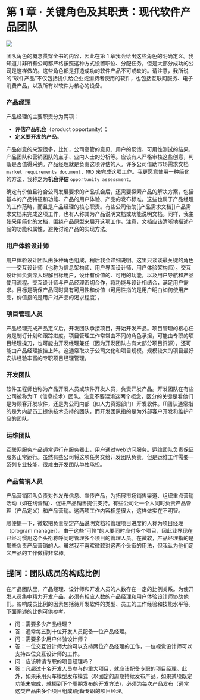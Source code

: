 
# 第 1 章 · 关键角色及其职责：现代软件产品团队

![](/1.png)

团队角色的概念贯穿全书的内容，因此在第 1 章我会给出这些角色的明确定义。我知道并非所有公司都严格按照这种方式设置职位、分配任务，但是大部分成功的公司是这样做的。这些角色都是打造成功的软件产品不可或缺的。请注意，我所说的“软件产品”不仅包括提供给企业或消费者使用的软件，也包括互联网服务、电子消费产品，以及所有以软件为核心的设备。

### 产品经理

产品经理的主要职责分为两项：
- **评估产品机会**（product opportunity）；
- **定义要开发的产品**。

产品创意的来源很多，比如，公司高管的意见、用户的反馈、可用性测试的结果、产品团队和营销团队的点子、业内人士的分析等。应该有人严格审核这些创意，判断是否值得采纳。产品经理就是负责这项评估的人。许多公司借助市场需求文档 `market requirements document, MRD` 来完成这项工作。我更愿意使用一种简化的方法，我称之为**机会评估** `opportunity assessment`。

确定有价值且符合公司发展要求的产品机会后，还需要探索产品的解决方案，包括基本的产品特征和功能、产品的用户体验、产品的发布标准。这些也属于产品经理的工作范畴，而且是产品经理的核心职责。有些公司借助[[产品需求文档]]产品需求文档来完成这项工作，也有人称其为产品说明文档或功能说明文档。同样，我主张采用简化的文档，围绕产品原型来展开这项工作。注意，文档应该清晰地描述产品的功能和属性，避免讨论产品的实现方法。

### 用户体验设计师

用户体验设计团队由多种角色组成，稍后我会详细说明。这里只谈谈最关键的角色——交互设计师（也称为信息架构师、用户界面设计师、用户体验架构师）。交互设计师负责深入理解目标用户，设计有价值的、可用的功能，以及用户导航和产品使用流程。交互设计师与产品经理密切合作，将功能与设计相结合，满足用户需求。目标是确保产品同时具有可用性和价值（可用性指的是用户明白如何使用产品，价值指的是用户对产品的渴求程度）。

### 项目管理人员

产品经理完成产品定义后，开发团队承接项目，开始开发产品。项目管理的核心任务是制订计划和跟踪进度。项目管理工作常常由不同的角色承担，可能由专职的项目经理操刀，也可能由开发经理兼任（因为开发团队占有大部分项目资源），还可能由产品经理披挂上阵。这通常取决于公司文化和项目规模。规模较大的项目最好安排经验丰富的专职项目经理管理。

### 开发团队

软件工程师也称为产品开发人员或软件开发人员，负责开发产品。开发团队在有些公司被称为IT（信息技术）团队。注意不要混淆这两个概念，区分的关键是看他们是为顾客开发软件，还是为公司内部（如人力资源部门）开发软件。IT团队通常指的是为内部员工提供技术支持的团队，而开发团队指的是为外部客户开发和维护产品的团队。

### 运维团队

互联网服务产品通常运行在服务器上，用户通过web访问服务。运维团队负责保证服务正常运行。虽然有些公司将这项任务交给开发团队负责，但是运维工作需要一系列专业技能，很难由开发团队单独承担。

### 产品营销人员

产品营销团队负责对外发布信息、宣传产品，为拓展市场销售渠道、组织重点营销活动（如在线营销）、促进产品销售提供支持。有些公司让一个人同时负责产品管理（产品定义）和产品营销。这两项工作内容相差很大，这样做实在不明智。

顺便提一下，微软把负责制定产品说明文档和管理项目进度的人称为项目经理（program manager）。由于这些“可怜”的人要同时应付多个项目，因此业界现在已经习惯用这个头衔称呼同时管理多个项目的管理人员。在微软，产品经理指的是那些负责产品营销的人。虽然我不喜欢微软对这两个头衔的用法，但我认为他们定义产品的工作做得非常棒。

## 提问：团队成员的构成比例

在产品团队里，产品经理、设计师和开发人员的人数存在一定的比例关系。为使开发人员集中精力开发产品，必须有相应人数的产品经理和用户体验设计师协助他们。影响成员比例的因素包括待开发软件的类型、员工的工作经验和技能水平等。下面阐述的比例可供参考。

- 问：需要多少产品经理？
- 答：通常每五到十位开发人员配备一位产品经理。
- 问：需要多少用户体验设计师？
- 答：一位交互设计师大约可以支持两位产品经理的工作，一位视觉设计师可以支持四位交互设计师的工作。
- 问：应该聘请专职的项目经理吗？
- 答：凡超过十名开发人员参与的重大项目，就应该配备专职的项目经理。此外，如果采用火车模型发布模式（以固定的周期持续发布产品，如果某项既定功能未完成，就挪到下个周期发布的开发方法)，必须为每次产品发布（通常这类产品由多个项目组成)配备专职的项目经理。